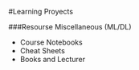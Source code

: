 #Learning Proyects

###Resourse Miscellaneous (ML/DL)

* Course Notebooks
* Cheat Sheets
*  Books and Lecturer
